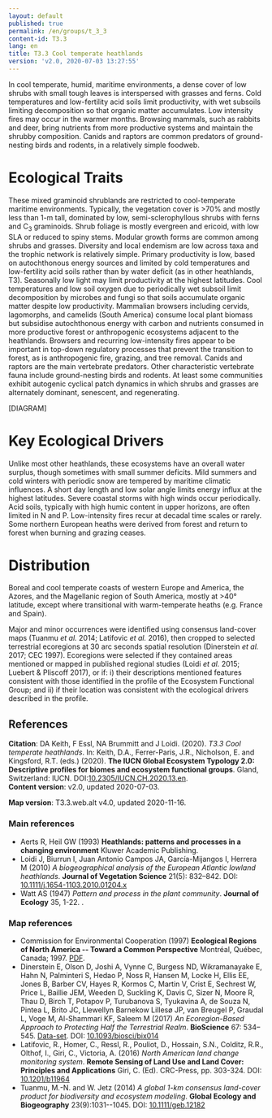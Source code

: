 ```yaml
---
layout: default
published: true
permalink: /en/groups/t_3_3
content-id: T3.3
lang: en
title: T3.3 Cool temperate heathlands
version: 'v2.0, 2020-07-03 13:27:55'
---
```


In cool temperate, humid, maritime environments, a dense cover of low shrubs with small tough leaves is interspersed with grasses and ferns. Cold temperatures and low-fertility acid soils limit productivity, with wet subsoils limiting decomposition so that organic matter accumulates. Low intensity fires may occur in the warmer months. Browsing mammals, such as rabbits and deer, bring nutrients from more productive systems and maintain the shrubby composition. Canids and raptors are common predators of ground-nesting birds and rodents, in a relatively simple foodweb.

# Ecological Traits
 
These mixed graminoid shrublands are restricted to cool-temperate maritime environments. Typically, the vegetation cover is >70% and mostly less than 1-m tall, dominated by low, semi-sclerophyllous shrubs with ferns and C<sub>3</sub> graminoids. Shrub foliage is mostly evergreen and ericoid, with low SLA or reduced to spiny stems. Modular growth forms are common among shrubs and grasses. Diversity and local endemism are low across taxa and the trophic network is relatively simple. Primary productivity is low, based on autochthonous energy sources and limited by cold temperatures and low-fertility acid soils rather than by water deficit (as in other heathlands, T3). Seasonally low light may limit productivity at the highest latitudes. Cool temperatures and low soil oxygen due to periodically wet subsoil limit decomposition by microbes and fungi so that soils accumulate organic matter despite low productivity. Mammalian browsers including cervids, lagomorphs, and camelids (South America) consume local plant biomass but subsidise autochthonous energy with carbon and nutrients consumed in more productive forest or anthropogenic ecosystems adjacent to the heathlands. Browsers and recurring low-intensity fires appear to be important in top-down regulatory processes that prevent the transition to forest, as is anthropogenic fire, grazing, and tree removal. Canids and raptors are the main vertebrate predators. Other characteristic vertebrate fauna include ground-nesting birds and rodents. At least some communities exhibit autogenic cyclical patch dynamics in which shrubs and grasses are alternately dominant, senescent, and regenerating. 

[DIAGRAM]

# Key Ecological Drivers
 
Unlike most other heathlands, these ecosystems have an overall water surplus, though sometimes with small summer deficits. Mild summers and cold winters with periodic snow are tempered by maritime climatic influences. A short day length and low solar angle limits energy influx at the highest latitudes. Severe coastal storms with high winds occur periodically. Acid soils, typically with high humic content in upper horizons, are often limited in N and P. Low-intensity fires recur at decadal time scales or rarely. Some northern European heaths were derived from forest and return to forest when burning and grazing ceases.
 
# Distribution
 
Boreal and cool temperate coasts of western Europe and America, the Azores, and the Magellanic region of South America, mostly at >40° latitude, except where transitional with warm-temperate heaths (e.g. France and Spain).

Major and minor occurrences were identified using consensus land-cover maps (Tuanmu _et al._ 2014; Latifovic _et al._ 2016), then cropped to selected terrestrial ecoregions at 30 arc seconds spatial resolution (Dinerstein _et al._ 2017; CEC 1997). Ecoregions were selected if they contained areas mentioned or mapped in published regional studies (Loidi _et al._ 2015; Luebert & Pliscoff 2017), or if: i) their descriptions mentioned features consistent with those identified in the profile of the Ecosystem Functional Group; and ii) if their location was consistent with the ecological drivers described in the profile.

## References

**Citation**: DA Keith, F Essl, NA Brummitt and J Loidi. (2020). *T3.3 Cool temperate heathlands*. In: Keith, D.A., Ferrer-Paris, J.R., Nicholson, E. and Kingsford, R.T. (eds.) (2020). **The IUCN Global Ecosystem Typology 2.0: Descriptive profiles for biomes and ecosystem functional groups**. Gland, Switzerland: IUCN. DOI:[10.2305/IUCN.CH.2020.13.en](https://doi.org/10.2305/IUCN.CH.2020.13.en).  
**Content version**: v2.0, updated 2020-07-03.

**Map version**: T3.3.web.alt v4.0, updated 2020-11-16.

### Main references
* Aerts R, Heil GW  (1993) **Heathlands: patterns and processes in a changing environment** Kluwer Academic Publishing.
* Loidi J, Biurrun I, Juan Antonio Campos JA, García-Mijangos I, Herrera M  (2010) *A biogeographical analysis of the European Atlantic lowland heathlands*. **Journal of Vegetation Science** 21(5): 832–842. DOI: [10.1111/j.1654-1103.2010.01204.x](http://doi.org/10.1111/j.1654-1103.2010.01204.x)
* Watt AS (1947) *Pattern and process in the plant community*. **Journal of Ecology** 35, 1-22. 
.

### Map references
* Commission for Environmental Cooperation (1997) **Ecological Regions of North America -- Toward a Common Perspective** Montréal, Québec, Canada; 1997. [PDF](http://www3.cec.org/islandora/en/item/1701-ecological-regions-north-america-toward-common-perspective-en.pdf).
* Dinerstein E, Olson D, Joshi A, Vynne C, Burgess ND, Wikramanayake E, Hahn N, Palminteri S, Hedao P, Noss R, Hansen M, Locke H, Ellis EE, Jones B, Barber CV, Hayes R, Kormos C, Martin V, Crist E, Sechrest W, Price L, Baillie JEM, Weeden D, Suckling K, Davis C, Sizer N, Moore R, Thau D, Birch T, Potapov P, Turubanova S, Tyukavina A, de Souza N, Pintea L, Brito JC, Llewellyn Barnekow Lillesø JP, van Breugel P, Graudal L, Voge M, Al-Shammari KF, Saleem M  (2017) *An Ecoregion-Based Approach to Protecting Half the Terrestrial Realm*. **BioScience** 67: 534–545. [Data-set](https://ecoregions2017.appspot.com/). DOI: [10.1093/biosci/bix014](http://doi.org/10.1093/biosci/bix014)
* Latifovic, R., Homer, C., Ressl, R., Pouliot, D., Hossain, S.N., Colditz, R.R., Olthof, I., Giri, C., Victoria, A. (2016) *North American land change monitoring system*. **Remote Sensing of Land Use and Land Cover: Principles and Applications** Giri, C. (Ed). CRC-Press, pp. 303-324. DOI: [10.1201/b11964](http://doi.org/10.1201/b11964)
* Tuanmu, M.-N. and W. Jetz (2014) *A global 1-km consensus land-cover product for biodiversity and ecosystem modeling*. **Global Ecology and Biogeography** 23(9):1031--1045. DOI: [10.1111/geb.12182](http://doi.org/10.1111/geb.12182)
